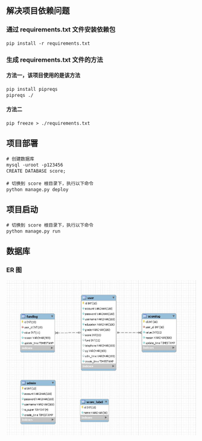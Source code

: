 ## 解决项目依赖问题
### 通过 requirements.txt 文件安装依赖包 
```
pip install -r requirements.txt
```

### 生成 requirements.txt 文件的方法
#### 方法一，该项目使用的是该方法
```
pip install pipreqs
pipreqs ./
```
#### 方法二
```
pip freeze > ./requirements.txt
```

## 项目部署
```
# 创建数据库
mysql -uroot -p123456
CREATE DATABASE score;

# 切换到 score 根目录下，执行以下命令
python manage.py deploy
```

## 项目启动
```
# 切换到 score 根目录下，执行以下命令
python manage.py run
```

## 数据库
### ER 图
![ER图](er.jpg)
